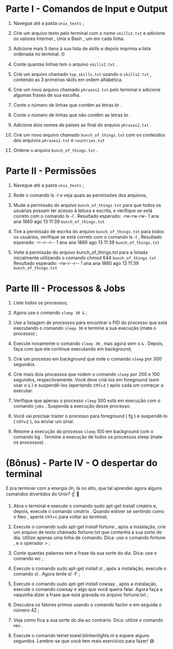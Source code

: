 # Parte I - Comandos de Input e Output

1. Navegue até a pasta `unix_tests` ;

1. Crie um arquivo texto pelo terminal com o nome `skills2.txt` e adicione os valores Internet , Unix e Bash , um em cada linha.

1. Adicione mais 5 itens à sua lista de skills e depois imprima a lista ordenada no terminal. 🤓

1. Conte quantas linhas tem o arquivo `skills2.txt` .

1. Crie um arquivo chamado `top_skills.txt` usando o `skills2.txt` , contendo as 3 primeiras skills em ordem alfabética.

1. Crie um novo arquivo chamado `phrases2.txt` pelo terminal e adicione algumas frases de sua escolha.

1. Conte o número de linhas que contêm as letras br .

1. Conte o número de linhas que não contêm as letras br .

1. Adicione dois nomes de países ao final do arquivo `phrases2.txt` .

1. Crie um novo arquivo chamado `bunch_of_things.txt` com os conteúdos dos arquivos `phrases2.txt` 
e `countries.txt`

1. Ordene o arquivo `bunch_of_things.txt` .

# Parte II - Permissões

1. Navegue até a pasta `unix_tests` ;

1. Rode o comando ls -l e veja quais as permissões dos arquivos;

1. Mude a permissão do arquivo `bunch_of_things.txt` para que todos os usuários possam ter acesso à leitura e escrita, e verifique se está correto com o comando ls -l .
Resultado esperado: -rw-rw-rw- 1 ana ana 1860 ago 13 11:39 `bunch_of_things.txt`

1. Tire a permissão de escrita do arquivo `bunch_of_things.txt` para todos os usuários, verifique se está correto com o comando ls -l ;
Resultado esperado: -r--r--r-- 1 ana ana 1860 ago 13 11:39 `bunch_of_things.txt`

1. Volte à permissão do arquivo bunch_of_things.txt para a listada inicialmente utilizando o comando chmod 644 `bunch_of_things.txt` .
Resultado esperado: -rw-r--r-- 1 ana ana 1860 ago 13 11:39 `bunch_of_things.txt`

# Parte III - Processos & Jobs

1. Liste todos os processos;

1. Agora use o comando `sleep 30 &` ;

1. Use a listagem de processos para encontrar o PID do processo que está executando o comando `sleep 30` e termine a sua execução (mate o processo) ;

1. Execute novamente o comando `sleep 30` , mas agora sem o `&` . Depois, faça com que ele continue executando em background;

1. Crie um processo em background que rode o comando `sleep` por 300 segundos.

1. Crie mais dois processos que rodem o comando `sleep` por 200 e 100 segundos, respectivamente.
Você deve criá-los em foreground (sem usar o `&` ) e suspendê-los (apertando ctrl+z ) após cada um começar a executar.

1. Verifique que apenas o processo `sleep` 300 está em execução com o comando `jobs` . Suspenda a execução desse processo.

1. Você vai precisar trazer o processo para foreground ( fg ) e suspendê-lo ( ctrl+z ), ou enviar um sinal.

1. Retome a execução do processo `sleep` 100 em background com o comando bg .
Termine a execução de todos os processos sleep (mate os processos) .

# (Bônus) - Parte IV - O despertar do terminal

E pra terminar com a energia óh, lá no alto, que tal aprender agora alguns comandos divertidos do Unix? ☝ 🎊

1. Abra o terminal e execute o comando sudo apt-get install cmatrix e, depois, execute o comando cmatrix . Quando estiver se sentindo como o Neo , aperte ctrl+c para voltar ao terminal;

1. Execute o comando sudo apt-get install fortune , após a instalação, crie um arquivo de texto chamado fortune.txt que contenha a sua sorte do dia. Utilize apenas uma linha de comando. Dica: use o comando fortune , e o operador > ;

1. Conte quantas palavras tem a frase da sua sorte do dia. Dica: use o comando wc ;

1. Execute o comando sudo apt-get install sl , após a instalação, execute o comando sl . Agora tente sl -F ;

1. Execute o comando sudo apt-get install cowsay , após a instalação, execute o comando cowsay e algo que você queira falar. Agora faça a vaquinha dizer a frase que está gravada no arquivo fortune.txt ;

1. Descubra os fatores primos usando o comando factor e em seguida o número 42 ;

1. Veja como fica a sua sorte do dia ao contrário. Dica: utilize o comando rev .

1. Execute o comando telnet towel.blinkenlights.nl e espere alguns segundos. Lembre-se que você tem mais exercícios para fazer! 😅

